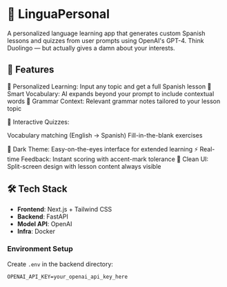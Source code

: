 # 🧠 LinguaPersonal

A personalized language learning app that generates custom Spanish lessons and quizzes from user prompts using OpenAI's GPT-4. Think Duolingo — but actually gives a damn about your interests.

## 🚀 Features

🎯 Personalized Learning: Input any topic and get a full Spanish lesson
📖 Smart Vocabulary: AI expands beyond your prompt to include contextual words
📝 Grammar Context: Relevant grammar notes tailored to your lesson topic

🧩 Interactive Quizzes:

Vocabulary matching (English → Spanish)
Fill-in-the-blank exercises


🌙 Dark Theme: Easy-on-the-eyes interface for extended learning
⚡ Real-time Feedback: Instant scoring with accent-mark tolerance
🎨 Clean UI: Split-screen design with lesson content always visible

## 🛠 Tech Stack

- **Frontend**: Next.js + Tailwind CSS
- **Backend**: FastAPI
- **Model API**: OpenAI
- **Infra**: Docker

### Environment Setup

Create `.env` in the backend directory:

```env
OPENAI_API_KEY=your_openai_api_key_here
